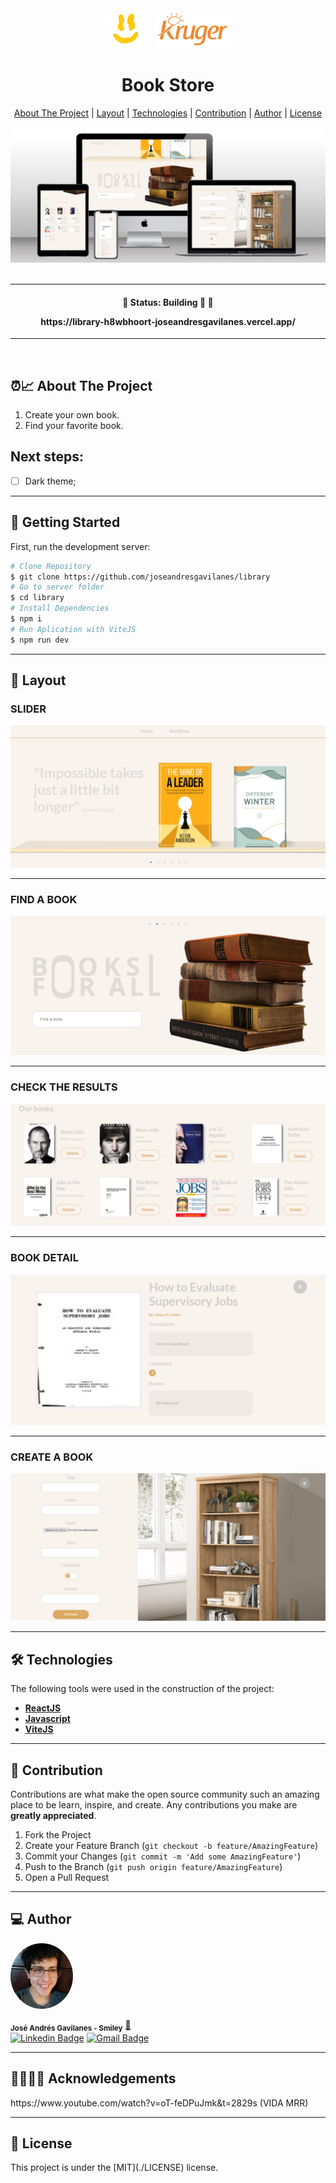 <div align="center">
  <img alt="logo"  src="./public/smiley.png" style="margin-right: 10px" >
  <img alt="logo"  src="./public/logoKruger.png" width="120px" >
</div>

<h1 align="center">
    Book Store
</h1>

<p align="center">
  <a href="#about-the-project">About The Project</a> |
  <a href="#layout">Layout</a> |
  <a href="#technologies">Technologies</a> |
  <a href="#contribution">Contribution</a> |
  <a href="#author">Author</a> |
  <a href="#license">License</a>
</p>

<div align="center">
  <img alt="preview"  src="./public/preview.png">
</div>

</br>

---

<h4 align="center">
	🚧 Status: Building 🚀  🚧

  <p align="center">https://library-h8wbhoort-joseandresgavilanes.vercel.app/</p>

</h4>

---

</br>

<h2 id="about-the-project" > ⏰📈 About The Project </h2>

1. Create your own book.
2. Find your favorite book.

## Next steps:

- [ ] Dark theme;

---

## 🚀 Getting Started

First, run the development server:

```bash
# Clone Repository
$ git clone https://github.com/joseandresgavilanes/library
# Go to server folder
$ cd library
# Install Dependencies
$ npm i
# Run Aplication with ViteJS
$ npm run dev
```

---

<h2 id="layout" >🎨  Layout </h2>

### SLIDER

![screen home](./public/images/BuildingProcess/home.png)

---

### FIND A BOOK

![screen home](./public/images/BuildingProcess/bmi.png)

---

### CHECK THE RESULTS

![screen home](./public/images/BuildingProcess/AGE.png)

---

### BOOK DETAIL

![screen home](./public/images/BuildingProcess/about.png)

---

### CREATE A BOOK

![screen home](./public/images/BuildingProcess/clock.png)

---

<h2 id="technologies"> 🛠 Technologies </h2>

The following tools were used in the construction of the project:

- **[ReactJS](https://reactjs.org)**
- **[Javascript](https://www.javascript.com/)**
- **[ViteJS](https://vitejs.dev/)**

---

<h2 id="contribution"> 💪 Contribution </h2>

Contributions are what make the open source community such an amazing place to be learn, inspire, and create. Any contributions you make are **greatly appreciated**.

1. Fork the Project
2. Create your Feature Branch (`git checkout -b feature/AmazingFeature`)
3. Commit your Changes (`git commit -m 'Add some AmazingFeature'`)
4. Push to the Branch (`git push origin feature/AmazingFeature`)
5. Open a Pull Request

---

<h2 id="author"> 💻 Author </h2>

<img style="border-radius: 50% !important;" src="./public/pepe.jpg" width="100px;" alt="photo author"/>

<sub><b>José Andrés Gavilanes - Smiley</b></sub></a> <a href="https://www.linkedin.com/in/jose-andres-gavilanes-2954691b5/" title="jose`s linkedin">🚀</a>
<br />
[![Linkedin Badge](https://img.shields.io/badge/-Jose-1692B4?style=for-the-badge&logo=Linkedin&logoColor=white&link=https://www.linkedin.com/in/kelwyoliveira/)](https://www.linkedin.com/in/jose-andres-gavilanes-2954691b5/)
[![Gmail Badge](https://img.shields.io/badge/-joseandresgavilanes2012@gmail.com-4682B4?style=for-the-badge&logo=Gmail&logoColor=white&link=mailto:joseandresgavilanes2012@gmail.com)](mailto:joseandresgavilanes2012@gmail.com)

---

<h2 id="license"> 🧍‍♀️🧍‍♂️ Acknowledgements </h2>
https://www.youtube.com/watch?v=oT-feDPuJmk&t=2829s 
(VIDA MRR)

---

<h2 id="license"> 📝 License </h2>
This project is under the [MIT](./LICENSE) license.

